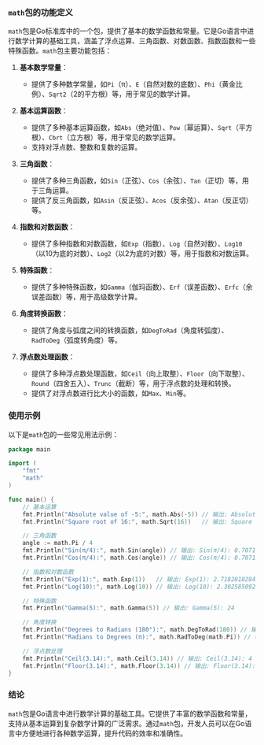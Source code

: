 ### `math`包的功能定义

`math`包是Go标准库中的一个包，提供了基本的数学函数和常量。它是Go语言中进行数学计算的基础工具，涵盖了浮点运算、三角函数、对数函数、指数函数和一些特殊函数。`math`包主要功能包括：

1. **基本数学常量**：
   - 提供了多种数学常量，如`Pi`（π）、`E`（自然对数的底数）、`Phi`（黄金比例）、`Sqrt2`（2的平方根）等，用于常见的数学计算。

2. **基本运算函数**：
   - 提供了多种基本运算函数，如`Abs`（绝对值）、`Pow`（幂运算）、`Sqrt`（平方根）、`Cbrt`（立方根）等，用于常见的数学运算。
   - 支持对浮点数、整数和复数的运算。

3. **三角函数**：
   - 提供了多种三角函数，如`Sin`（正弦）、`Cos`（余弦）、`Tan`（正切）等，用于三角运算。
   - 提供了反三角函数，如`Asin`（反正弦）、`Acos`（反余弦）、`Atan`（反正切）等。

4. **指数和对数函数**：
   - 提供了多种指数和对数函数，如`Exp`（指数）、`Log`（自然对数）、`Log10`（以10为底的对数）、`Log2`（以2为底的对数）等，用于指数和对数运算。

5. **特殊函数**：
   - 提供了多种特殊函数，如`Gamma`（伽玛函数）、`Erf`（误差函数）、`Erfc`（余误差函数）等，用于高级数学计算。

6. **角度转换函数**：
   - 提供了角度与弧度之间的转换函数，如`DegToRad`（角度转弧度）、`RadToDeg`（弧度转角度）等。

7. **浮点数处理函数**：
   - 提供了多种浮点数处理函数，如`Ceil`（向上取整）、`Floor`（向下取整）、`Round`（四舍五入）、`Trunc`（截断）等，用于浮点数的处理和转换。
   - 提供了对浮点数进行比大小的函数，如`Max`、`Min`等。

### 使用示例

以下是`math`包的一些常见用法示例：

```go
package main

import (
	"fmt"
	"math"
)

func main() {
	// 基本运算
	fmt.Println("Absolute value of -5:", math.Abs(-5)) // 输出: Absolute value of -5: 5
	fmt.Println("Square root of 16:", math.Sqrt(16))   // 输出: Square root of 16: 4

	// 三角函数
	angle := math.Pi / 4
	fmt.Println("Sin(π/4):", math.Sin(angle)) // 输出: Sin(π/4): 0.7071067811865476
	fmt.Println("Cos(π/4):", math.Cos(angle)) // 输出: Cos(π/4): 0.7071067811865476

	// 指数和对数函数
	fmt.Println("Exp(1):", math.Exp(1))   // 输出: Exp(1): 2.718281828459045
	fmt.Println("Log(10):", math.Log(10)) // 输出: Log(10): 2.302585092994046

	// 特殊函数
	fmt.Println("Gamma(5):", math.Gamma(5)) // 输出: Gamma(5): 24

	// 角度转换
	fmt.Println("Degrees to Radians (180°):", math.DegToRad(180)) // 输出: Degrees to Radians (180°): 3.141592653589793
	fmt.Println("Radians to Degrees (π):", math.RadToDeg(math.Pi)) // 输出: Radians to Degrees (π): 180

	// 浮点数处理
	fmt.Println("Ceil(3.14):", math.Ceil(3.14)) // 输出: Ceil(3.14): 4
	fmt.Println("Floor(3.14):", math.Floor(3.14)) // 输出: Floor(3.14): 3
}

```

### 结论

`math`包是Go语言中进行数学计算的基础工具。它提供了丰富的数学函数和常量，支持从基本运算到复杂数学计算的广泛需求。通过`math`包，开发人员可以在Go语言中方便地进行各种数学运算，提升代码的效率和准确性。